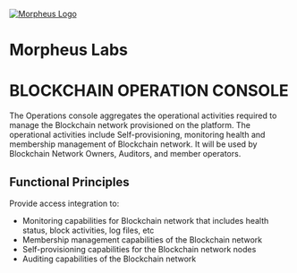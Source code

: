 
[![Morpheus Logo](https://media.licdn.com/mpr/mpr/shrink_200_200/AAIA_wDGAAAAAQAAAAAAAAv9AAAAJDBhZWVmYmI2LWEwOTAtNGU4Ny1iNjhmLThjMjUxODE4NjcyOQ.png)](http://morpheuslabs.io/)
# Morpheus Labs


# BLOCKCHAIN OPERATION CONSOLE
The Operations console aggregates the operational activities required to manage the Blockchain network provisioned on the platform. The operational activities include Self-provisioning, monitoring health and membership management of Blockchain network. It will be used by Blockchain Network Owners, Auditors, and member operators.

## Functional Principles
Provide access integration to:
  - Monitoring capabilities for Blockchain network that includes health status, block activities, log files, etc
  - Membership management capabilities of the Blockchain network
  - Self-provisioning capabilities for the Blockchain network nodes
  - Auditing capabilities of the Blockchain network
